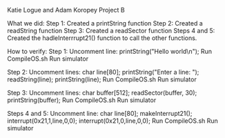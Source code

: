 Katie Logue and Adam Koropey
Project B

What we did:
Step 1: Created a printString function
Step 2: Created a readString function
Step 3: Created a readSector function
Steps 4 and 5: Created the hadleInterrrupt21() function to call the other functions.

How to verify:
Step 1: 
	Uncomment line:
		printString("Hello world\n");
	Run CompileOS.sh
	Run simulator
	
Step 2: 
	Uncomment lines:
		char line[80];
		printString("Enter a line: ");
		readString(line);
		printString(line);
	Run CompileOS.sh
	Run simulator

Step 3:
	Uncomment lines:
		char buffer[512];
		readSector(buffer, 30);
		printString(buffer);
	Run CompileOS.sh
	Run simulator

Steps 4 and 5:
	Uncomment line:
		char line[80];
		makeInterrupt21();
		interrupt(0x21,1,line,0,0);
		interrupt(0x21,0,line,0,0);
	Run CompileOS.sh
	Run simulator 
